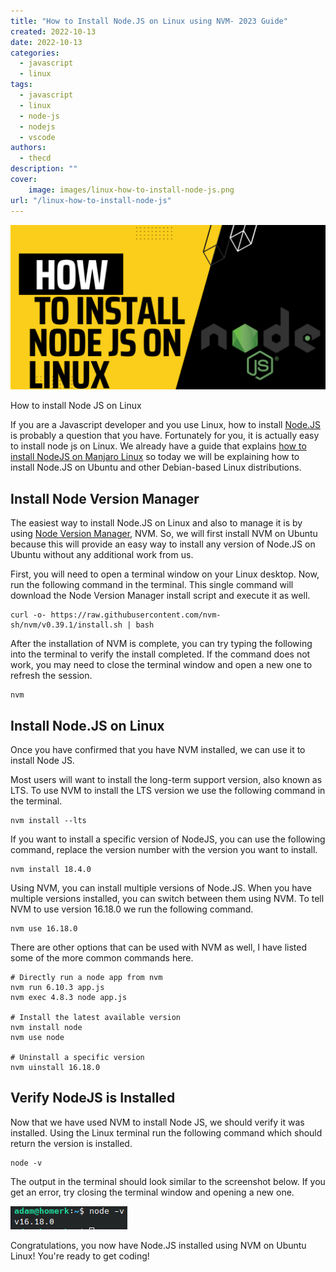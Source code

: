 ```yaml
---
title: "How to Install Node.JS on Linux using NVM- 2023 Guide"
created: 2022-10-13
date: 2022-10-13
categories: 
  - javascript
  - linux
tags: 
  - javascript
  - linux
  - node-js
  - nodejs
  - vscode
authors: 
  - thecd
description: ""
cover:
    image: images/linux-how-to-install-node-js.png
url: "/linux-how-to-install-node-js"
---
```


![linux how to install node js](images/linux-how-to-install-node-js-1024x536.png)

How to install Node JS on Linux

If you are a Javascript developer and you use Linux, how to install [Node.JS](https://nodejs.org/en/) is probably a question that you have. Fortunately for you, it is actually easy to install node js on Linux. We already have a guide that explains [how to install NodeJS on Manjaro Linux](https://credibledev.com/how-to-install-nodejs-on-manjaro-linux/) so today we will be explaining how to install Node.JS on Ubuntu and other Debian-based Linux distributions.

## Install Node Version Manager

The easiest way to install Node.JS on Linux and also to manage it is by using [Node Version Manager](https://github.com/nvm-sh/nvm), NVM. So, we will first install NVM on Ubuntu because this will provide an easy way to install any version of Node.JS on Ubuntu without any additional work from us.

First, you will need to open a terminal window on your Linux desktop. Now, run the following command in the terminal. This single command will download the Node Version Manager install script and execute it as well.

```
curl -o- https://raw.githubusercontent.com/nvm-sh/nvm/v0.39.1/install.sh | bash
```

After the installation of NVM is complete, you can try typing the following into the terminal to verify the install completed. If the command does not work, you may need to close the terminal window and open a new one to refresh the session.

```
nvm
```

## Install Node.JS on Linux

Once you have confirmed that you have NVM installed, we can use it to install Node JS.

Most users will want to install the long-term support version, also known as LTS. To use NVM to install the LTS version we use the following command in the terminal.

```
nvm install --lts
```

If you want to install a specific version of NodeJS, you can use the following command, replace the version number with the version you want to install.

```
nvm install 18.4.0
```

Using NVM, you can install multiple versions of Node.JS. When you have multiple versions installed, you can switch between them using NVM. To tell NVM to use version 16.18.0 we run the following command.

```
nvm use 16.18.0
```

There are other options that can be used with NVM as well, I have listed some of the more common commands here.

```
# Directly run a node app from nvm
nvm run 6.10.3 app.js
nvm exec 4.8.3 node app.js

# Install the latest available version
nvm install node
nvm use node

# Uninstall a specific version
nvm uinstall 16.18.0
```

## Verify NodeJS is Installed

Now that we have used NVM to install Node JS, we should verify it was installed. Using the Linux terminal run the following command which should return the version is installed.

```
node -v
```

The output in the terminal should look similar to the screenshot below. If you get an error, try closing the terminal window and opening a new one.

![nodejs version linux terminal](images/nodejs-install-on-linux.png)

Congratulations, you now have Node.JS installed using NVM on Ubuntu Linux! You're ready to get coding!
